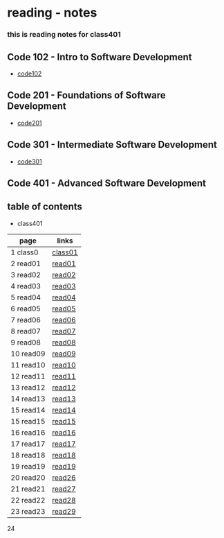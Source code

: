 # reading - notes 
### this is reading notes for class401

## Code 102 - Intro to Software Development
+ [code102](https://abu-al3ees.github.io/reading-notes/)
## Code 201 - Foundations of Software Development
+ [code201](https://abu-al3ees.github.io/reading-notes201/)
## Code 301 - Intermediate Software Development
+ [code301](https://abu-al3ees.github.io/reading-notes301/)
## Code 401 - Advanced Software Development

## table of contents
- class401

page | links
---- | -----
1 class0| [class01](https://abu-al3ees.github.io/reading-notes401/class01) 
2 read01| [read01](https://abu-al3ees.github.io/reading-notes401/read01)
3 read02| [read02](https://abu-al3ees.github.io/reading-notes401/read02)
4 read03| [read03](https://abu-al3ees.github.io/reading-notes401/read03)
5 read04| [read04](https://abu-al3ees.github.io/reading-notes401/read04)
6 read05| [read05](https://abu-al3ees.github.io/reading-notes401/read05)
7 read06| [read06](https://abu-al3ees.github.io/reading-notes401/read06)
8 read07| [read07](https://abu-al3ees.github.io/reading-notes401/read07)
9 read08| [read08](https://abu-al3ees.github.io/reading-notes401/read08)
10 read09| [read09](https://abu-al3ees.github.io/reading-notes401/read09)
11 read10| [read10](https://abu-al3ees.github.io/reading-notes401/read10)
12 read11| [read11](https://abu-al3ees.github.io/reading-notes401/read11)
13 read12| [read12](https://abu-al3ees.github.io/reading-notes401/read12)
14 read13| [read13](https://abu-al3ees.github.io/reading-notes401/read13)
15 read14| [read14](https://abu-al3ees.github.io/reading-notes401/read14)
15 read15| [read15](https://abu-al3ees.github.io/reading-notes401/read15)
16 read16| [read16](https://abu-al3ees.github.io/reading-notes401/read16)
17 read17| [read17](https://abu-al3ees.github.io/reading-notes401/read17)
18 read18| [read18](https://abu-al3ees.github.io/reading-notes401/read18)
19 read19| [read19](https://abu-al3ees.github.io/reading-notes401/read19)
20 read20| [read26](https://abu-al3ees.github.io/reading-notes401/read26)
21 read21| [read27](https://abu-al3ees.github.io/reading-notes401/read27)
22 read22| [read28](https://abu-al3ees.github.io/reading-notes401/read28)
23 read23| [read29](https://abu-al3ees.github.io/reading-notes401/read29)
24






